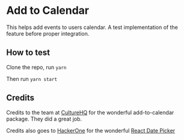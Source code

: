 # Add to Calendar

This helps add events to users calendar. A test implementation of the feature before proper integration.

## How to test

Clone the repo, run `yarn`

Then run `yarn start`

## Credits

Credits to the team at [CultureHQ](https://engineering.culturehq.com/add-to-calendar/) for the wonderful add-to-calendar package. They did a great job.

Credits also goes to [HackerOne](https://www.hackerone.com/) for the wonderful [React Date Picker](https://reactdatepicker.com/)
